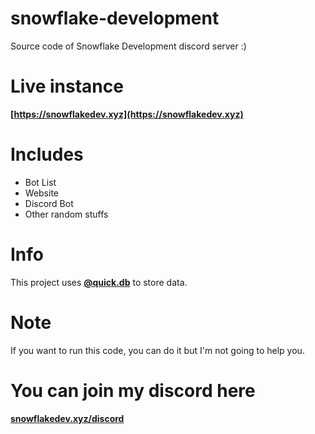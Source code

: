 # snowflake-development
Source code of Snowflake Development discord server :)

# Live instance
**[https://snowflakedev.xyz](https://snowflakedev.xyz)**

# Includes
- Bot List
- Website
- Discord Bot
- Other random stuffs

# Info
This project uses **[@quick.db](https://npmjs.com/package/quick.db)** to store data.

# Note
If you want to run this code, you can do it but I'm not going to help you.

# You can join my discord here
**[snowflakedev.xyz/discord](https://snowflakedev.xyz/discord)**
